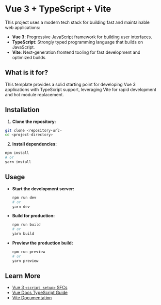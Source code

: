 # Vue 3 + TypeScript + Vite

This project uses a modern tech stack for building fast and maintainable web applications:

- **Vue 3**: Progressive JavaScript framework for building user interfaces.
- **TypeScript**: Strongly typed programming language that builds on JavaScript.
- **Vite**: Next-generation frontend tooling for fast development and optimized builds.

## What is it for?

This template provides a solid starting point for developing Vue 3 applications with TypeScript support, leveraging Vite for rapid development and hot module replacement.

## Installation

1. **Clone the repository:**

```bash
git clone <repository-url>
cd <project-directory>
```

2. **Install dependencies:**

```bash
npm install
# or
yarn install
```

## Usage

- **Start the development server:**

  ```bash
  npm run dev
  # or
  yarn dev
  ```

- **Build for production:**

  ```bash
  npm run build
  # or
  yarn build
  ```

- **Preview the production build:**
  ```bash
  npm run preview
  # or
  yarn preview
  ```

## Learn More

- [Vue 3 `<script setup>` SFCs](https://v3.vuejs.org/api/sfc-script-setup.html#sfc-script-setup)
- [Vue Docs TypeScript Guide](https://vuejs.org/guide/typescript/overview.html#project-setup)
- [Vite Documentation](https://vitejs.dev/guide/)
